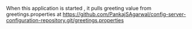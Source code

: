 When this application is started , it pulls greeting value from greetings.properties at 
https://github.com/PankajSAgarwal/config-server-configuration-repository.git/greetings.properties